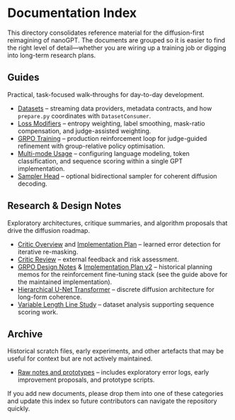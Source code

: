 # Documentation Index

This directory consolidates reference material for the diffusion-first
reimagining of nanoGPT. The documents are grouped so it is easier to find the
right level of detail—whether you are wiring up a training job or digging into
long-term research plans.

## Guides

Practical, task-focused walk-throughs for day-to-day development.

- [Datasets](./guides/datasets.md) – streaming data providers, metadata
  contracts, and how `prepare.py` coordinates with `DatasetConsumer`.
- [Loss Modifiers](./guides/loss_modifiers.md) – entropy weighting, label
  smoothing, mask-ratio compensation, and judge-assisted weighting.
- [GRPO Training](../grpo/README.md) – production reinforcement loop for
  judge-guided refinement with group-relative policy optimisation.
- [Multi-mode Usage](./guides/multi_mode_usage.md) – configuring language
  modeling, token classification, and sequence scoring within a single GPT
  implementation.
- [Sampler Head](./guides/sampler_head.md) – optional bidirectional sampler for
  coherent diffusion decoding.

## Research & Design Notes

Exploratory architectures, critique summaries, and algorithm proposals that
drive the diffusion roadmap.

- [Critic Overview](./research/critic.md) and
  [Implementation Plan](./research/critic_implementation_plan.md) – learned
  error detection for iterative re-masking.
- [Critic Review](./research/critic_review.md) – external feedback and risk
  assessment.
- [GRPO Design Notes](./research/grpo.md) &
  [Implementation Plan v2](./research/grpo_v2.md) – historical planning memos
  for the reinforcement fine-tuning stack (see the guide above for the
  maintained implementation).
- [Hierarchical U-Net Transformer](./research/unet_transformer.md) – discrete
  diffusion architecture for long-form coherence.
- [Variable Length Line Study](./research/sep_varlen_lines_report.md) – dataset
  analysis supporting sequence scoring work.

## Archive

Historical scratch files, early experiments, and other artefacts that may be
useful for context but are not actively maintained.

- [Raw notes and prototypes](./archive/raw_notes/) – includes exploratory error
  logs, early improvement proposals, and prototype scripts.

If you add new documents, please drop them into one of these categories and
update this index so future contributors can navigate the repository quickly.
